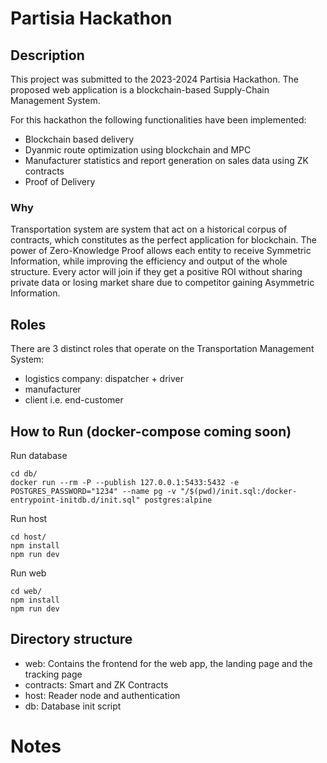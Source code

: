 
# Partisia Hackathon

## Description

This project was submitted to the 2023-2024 Partisia Hackathon.
The proposed web application is a blockchain-based Supply-Chain Management System.

For this hackathon the following functionalities have been implemented:
- Blockchain based delivery
- Dyanmic route optimization using blockchain and MPC
- Manufacturer statistics and report generation on sales data using ZK contracts
- Proof of Delivery

### Why

Transportation system are system that act on a historical corpus of contracts, which constitutes as the perfect application for blockchain.
The power of Zero-Knowledge Proof allows each entity to receive Symmetric Information, while improving the efficiency and output of the whole structure.
Every actor will join if they get a positive ROI without sharing private data or losing market share due to competitor gaining Asymmetric Information.

## Roles

There are 3 distinct roles that operate on the Transportation Management System:
- logistics company: dispatcher + driver
- manufacturer
- client i.e. end-customer
<!-- - governance e.g. city, emergency serviceses, etc. -->

## How to Run (docker-compose coming soon)

Run database
```
cd db/
docker run --rm -P --publish 127.0.0.1:5433:5432 -e POSTGRES_PASSWORD="1234" --name pg -v "/$(pwd)/init.sql:/docker-entrypoint-initdb.d/init.sql" postgres:alpine
```

Run host
```
cd host/
npm install
npm run dev
```

Run web
```
cd web/
npm install
npm run dev
```

## Directory structure

- web: Contains the frontend for the web app, the landing page and the tracking page
- contracts: Smart and ZK Contracts
- host: Reader node and authentication
- db: Database init script

# Notes

